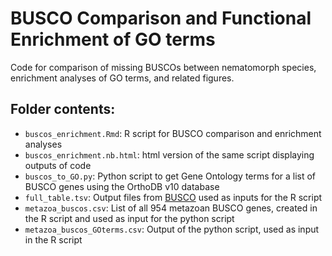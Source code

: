 # BUSCO Comparison and Functional Enrichment of GO terms

Code for comparison of missing BUSCOs between nematomorph species, enrichment analyses of GO terms, and related figures.


## Folder contents:

- `buscos_enrichment.Rmd`: R script for BUSCO comparison and enrichment analyses
- `buscos_enrichment.nb.html`: html version of the same script displaying outputs of code
- `buscos_to_GO.py`: Python script to get Gene Ontology terms for a list of BUSCO genes using the OrthoDB v10 database
- `full_table.tsv`: Output files from [BUSCO](https://github.com/tauanajc/Cunha_etal_2023_CurrBiol/tree/main/assembly%20pipeline#check-assembly-quality-with-busco) used as inputs for the R script
- `metazoa_buscos.csv`: List of all 954 metazoan BUSCO genes, created in the R script and used as input for the python script
- `metazoa_buscos_GOterms.csv`: Output of the python script, used as input in the R script

